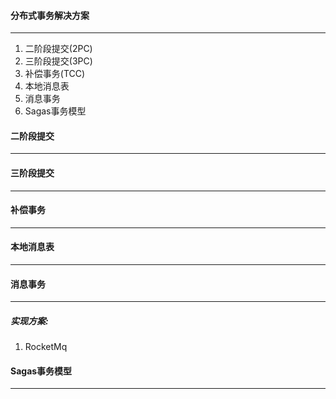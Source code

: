 #### 分布式事务解决方案

---

1. 二阶段提交(2PC)
2. 三阶段提交(3PC)
3. 补偿事务(TCC)
4. 本地消息表
5. 消息事务
6. Sagas事务模型



#### 二阶段提交

---



#### 三阶段提交

---



#### 补偿事务

---



#### 本地消息表

---



#### 消息事务

---

##### 实现方案:

1. RocketMq



#### Sagas事务模型

---

